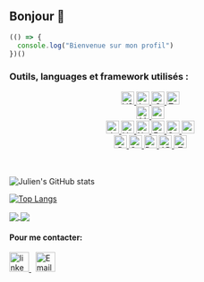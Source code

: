 ## Bonjour 👋

<!--
**HAjulien/HAjulien** is a ✨ _special_ ✨ repository because its `README.md` (this file) appears on your GitHub profile.

Here are some ideas to get you started:

- 🔭 I’m currently working on ...
- 🌱 I’m currently learning ...
- 👯 I’m looking to collaborate on ...
- 🤔 I’m looking for help with ...
- 💬 Ask me about ...
- 📫 How to reach me: ...
- 😄 Pronouns: ...
- ⚡ Fun fact: ...
-->

```javascript
(() => {
  console.log("Bienvenue sur mon profil")
})()
```

### Outils, languages et framework utilisés : 


<div align="center">
   <a href="https://code.visualstudio.com/"> 
    <img alt="VSCode" height="23px" src="https://img.shields.io/badge/Visual%20Studio%20Code-0078d7.svg?style=plastic&logo=visual-studio-code&logoColor=white" />
  </a>
  <a href="https://www.w3schools.com/html/">
    <img alt="html5" height="23px" src="https://img.shields.io/badge/html5-%23E34F26.svg?style=plastic&logo=html5&logoColor=white" />
  </a>
  <a href="https://developer.mozilla.org/en-US/docs/Web/CSS">
    <img alt="CSS3" height="23px" src="https://img.shields.io/badge/css3-%231572B6.svg?style=plastic&logo=css3&logoColor=white" />
  </a>
  <a href="https://tailwindcss.com/">
    <img alt="Tailwind" height="23px" src="https://img.shields.io/badge/tailwindcss-%2338B2AC.svg?style=plastic&logo=tailwind-css&logoColor=white" />
  </a>
</div>

<div align="center">

  <a href="https://www.mongodb.com/atlas">
    <img alt="MongoDb" height="23px" src="https://img.shields.io/badge/MongoDB-%234ea94b.svg?style=plastic&logo=mongodb&logoColor=white" />
  </a>
  <a href="https://www.mysql.com/fr/">
    <img alt="mySQL" height="23px" src="https://img.shields.io/badge/mysql-%2300f.svg?style=plastic&logo=mysql&logoColor=white" />
  </a>
  <br />
</div>

<div align="center">
  <a href="https://www.javascript.com/">
    <img alt="JavaScript" height="23px" src="https://img.shields.io/badge/javascript-%23323330.svg?style=plastic&logo=javascript&logoColor=%23F7DF1E" />
  </a>
  <a href="https://fr.vuejs.org/">
    <img alt="VueJS" height="23px" src="https://img.shields.io/badge/vuejs-%2335495e.svg?style=plastic&logo=vuedotjs&logoColor=%234FC08D" />
  </a>
  <a href= "https://nodejs.org/en/">
    <img alt="NodeJS" height="23px" src="https://img.shields.io/badge/node.js-6DA55F?style=plastic&logo=node.js&logoColor=white" />
  </a>
  <a href="http://expressjs.com/">
    <img alt="Express" height="23px" src="https://img.shields.io/badge/express.js-%23404d59.svg?style=plastic&logo=express&logoColor=%2361DAFB" />
  </a>
  <a href="https://sequelize.org/">
    <img alt="Sequelize" height="23px" src="https://img.shields.io/badge/Sequelize-52B0E7?style=plastic&logo=Sequelize&logoColor=white" />
  </a>
  <a href="https://mongoosejs.com/docs/">
    <img alt="mongoose" height="23px" src="https://img.shields.io/badge/mongoose-A03333?style=plastic&logo=mongoose&logoColor=white" />
  </a>
  <br />
</div>

<div align="center">
  <a href="https://www.php.net/">
    <img alt="PHP" height="23px" src="https://img.shields.io/badge/php-%23777BB4.svg?style=plastic&logo=php&logoColor=white" />
  </a>
  <a href="https://symfony.com/">
    <img alt="Symfony" height="23px" src="https://img.shields.io/badge/symfony-%23000000.svg?style=plastic&logo=symfony&logoColor=white" />
  </a>
  <a href="https://www.doctrine-project.org/index.html">
    <img alt="Doctrine" height="23px" src="https://img.shields.io/badge/doctrine-FA6A3C.svg?style=plastic" />
  </a>
  <a href="https://api-platform.com/">
    <img alt="API Platform" height="23px" src="https://img.shields.io/badge/API%20Platform-52B0E7?style=plastic" />
  </a>
  <a href="https://twig.symfony.com/">
    <img alt="Twig" height="23px" src="https://img.shields.io/badge/twig-%BACF29.svg?style=plastic" />
  </a>
</div>
<br />
<br />

![Julien's GitHub stats](https://github-readme-stats.vercel.app/api?username=HAjulien&show_icons=true&theme=synthwave&locale=fr)

[![Top Langs](https://github-readme-stats.vercel.app/api/top-langs/?username=HAjulien&locale=fr)](https://github.com/anuraghazra/github-readme-stats)


<a href="https://github.com/HAjulien/projet-vue-Cantine-miam">
  <img align="center" src="https://github-readme-stats.vercel.app/api/pin/?username=HAjulien&repo=projet-vue-Cantine-miam&title_color=32a85a&border_color=32a85a" />
</a>
<a href="https://github.com/HAjulien/symfony-cantine-miam">
  <img align="center" src="https://github-readme-stats.vercel.app/api/pin/?username=HAjulien&repo=symfony-cantine-miam&title_color=4537a1&border_color=4537a1" />
</a>

#### Pour me contacter:

<a href="https://www.linkedin.com/in/ha-julien/">
    <img alt="linkedin" width="35px" src="https://1000logos.net/wp-content/uploads/2017/03/Logo-LinkedIn.jpg" />
</a> 
&nbsp;
<a href="mailto:hajulien1@gmail.com">
  <img alt="Email" width="35px" src="https://cdn-icons-png.flaticon.com/512/732/732200.png" />
</a>
